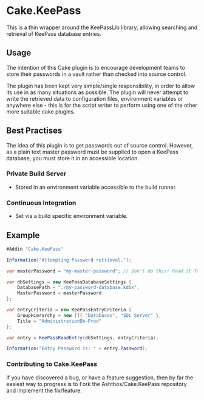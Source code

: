 # Cake.KeePass

This is a thin wrapper around the KeePassLib library, allowing searching and retrieval of KeePass database entries.

## Usage 

The intention of this Cake plugin is to encourage development teams to store their passwords in a vault rather than checked into source control. 

The plugin has been kept very simple/single responsibility, in order to allow its use in as many situations as possible. The plugin will never attempt to write the retrieved data to configuration files, environment variables or anywhere else - this is for the script writer to perform using one of the other more suitable cake plugins.

## Best Practises

The idea of this plugin is to get passwords out of source control. However, as a plain text master password must be supplied to open a KeePass database, you must store it in an accessible location.

### Private Build Server

- Stored in an environment variable accessible to the build runner.

### Continuous Integration

- Set via a build specific environment variable. 

## Example

```csharp
#Addin "Cake.KeePass"

Information("Attempting Password retrieval.");

var masterPassword = "my-master-password"; // Don't do this! Read it from an env variable or inject it to the script somehow.

var dbSettings = new KeePassDatabaseSettings {
    DatabasePath = "./my-password-database.kdbx",
    MasterPassword = masterPassword
};

var entryCriteria = new KeePassEntryCriteria {
    GroupHierarchy = new []{ "Databases", "SQL Server" },
    Title = "AdministrationDb-Prod"
};

var entry = KeePassReadEntry(dbSettings, entryCriteria);

Information("Entry Password is: " + entry.Password);
```

### Contributing to Cake.KeePass

If you have discovered a bug, or have a feature suggestion, then by far the easiest way to progress is to Fork the Ashthos/Cake.KeePass repository and implement the fix/feature. 